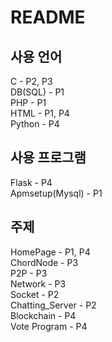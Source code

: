 # README
## 사용 언어
C - P2, P3  
DB(SQL) - P1  
PHP - P1  
HTML - P1, P4  
Python - P4  

## 사용 프로그램
Flask - P4  
Apmsetup(Mysql) - P1  

## 주제
HomePage - P1, P4  
ChordNode - P3  
P2P - P3  
Network - P3  
Socket - P2  
Chatting_Server - P2  
Blockchain - P4  
Vote Program - P4  
